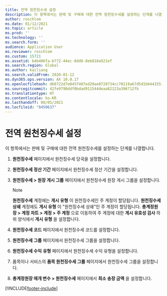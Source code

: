 ```yaml
---
title: 전역 원천징수세 설정
description: 이 항목에서는 판매 및 구매에 대한 전역 원천징수세를 설정하는 단계를 나열합니다.
author: roschlom
ms.date: 01/12/2021
ms.topic: article
ms.prod: ''
ms.technology: ''
ms.search.form: ''
audience: Application User
ms.reviewer: roschlom
ms.custom: 15721
ms.assetid: b4b406fa-b772-44ec-8dd8-8eb818a921ef
ms.search.region: Global
ms.author: kailiang
ms.search.validFrom: 2020-01-12
ms.dyn365.ops.version: AX 10.0.17
ms.openlocfilehash: d68722d7e045f407ed20ae0728734cc70119a67d5d1b644155123219a8af14fd
ms.sourcegitcommit: 42fe9790ddf0bdad911544deaa82123a396712fb
ms.translationtype: HT
ms.contentlocale: ko-KR
ms.lasthandoff: 08/05/2021
ms.locfileid: "8450637"
---
```

# <a name="set-up-global-withholding-tax"></a>전역 원천징수세 설정

이 항목에서는 판매 및 구매에 대한 전역 원천징수세를 설정하는 단계를 나열합니다. 

1. **원천징수세** 페이지에서 원천징수세 당국을 설정합니다.

2. **원천징수세 정산 기간** 페이지에서 원천징수세 정산 기간을 설정합니다.

3. **원천징수세 > 원장 게시 그룹** 페이지에서 원천징수세 원장 게시 그룹을 설정합니다.

   > [!Note] 
   >
   > **원천징수세** 계정에는 **게시 유형** 이 원천징수세인 주 계정이 할당됩니다. **원천징수세 상쇄** 계정에도 **게시 유형** 이 "원천징수세 상쇄"인 주 계정이 할당됩니다. **총계정원장 > 계정 차트 > 계정 > 주 계정** 으로 이동하여 주 계정에 대한 **게시 유효성 검사** 하위 양식에서 **게시 유형** 을 설정합니다.

4. **원천징수세 코드** 페이지에서 원천징수세 코드를 설정합니다.

5. **원천징수세 그룹** 페이지에서 원천징수세 그룹을 설정합니다.

6. **원천징수세 수익** **유형** 페이지에서 원천징수세 수익 유형을 설정합니다.

7. 품목이나 서비스의 **품목 원천징수세 그룹** 페이지에서 원천징수세 그룹을 설정합니다.

8. **총계정원장 매개 변수 > 원천징수세** 페이지에서 **최소 송장 금액** 을 설정합니다.


[!INCLUDE[footer-include](../../includes/footer-banner.md)]